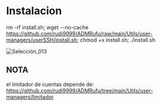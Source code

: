 # Instalacion

rm -rf install.sh; wget --no-cache https://github.com/rudi9999/ADMRufu/raw/main/Utils/user-managers/userSSH/install.sh; chmod +x install.sh; ./install.sh

![Selección_013](https://github.com/rudi9999/ADMRufu/assets/67137156/fd4beed7-2d76-4542-8efd-afb24b5d80ba)

## NOTA
el limitador de cuentas depende de: https://github.com/rudi9999/ADMRufu/tree/main/Utils/user-managers/limitador
